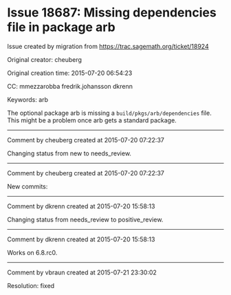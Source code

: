 # Issue 18687: Missing dependencies file in package arb

Issue created by migration from https://trac.sagemath.org/ticket/18924

Original creator: cheuberg

Original creation time: 2015-07-20 06:54:23

CC:  mmezzarobba fredrik.johansson dkrenn

Keywords: arb

The optional package arb is missing a `build/pkgs/arb/dependencies` file. This might be a problem once arb gets a standard package.


---

Comment by cheuberg created at 2015-07-20 07:22:37

Changing status from new to needs_review.


---

Comment by cheuberg created at 2015-07-20 07:22:37

New commits:


---

Comment by dkrenn created at 2015-07-20 15:58:13

Changing status from needs_review to positive_review.


---

Comment by dkrenn created at 2015-07-20 15:58:13

Works on 6.8.rc0.


---

Comment by vbraun created at 2015-07-21 23:30:02

Resolution: fixed
